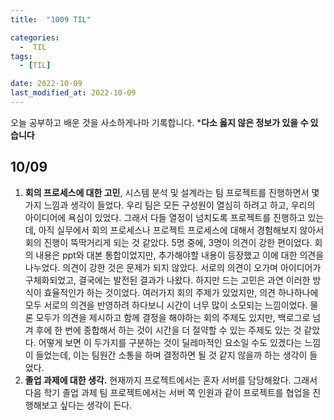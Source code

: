 ```yaml
---
title:  "1009 TIL" 

categories:
  -  TIL
tags:
  - [TIL]

date: 2022-10-09
last_modified_at: 2022-10-09
---
```


오늘 공부하고 배운 것을 사소하게나마 기록합니다. 
***다소 옳지 않은 정보가 있을 수 있습니다**

## 10/09

1. **회의 프로세스에 대한 고민**, 시스템 분석 및 설계라는 팀 프로젝트를 진행하면서 몇 가지 느낌과 생각이 들었다. 우리 팀은 모든 구성원이 열심히 하려고 하고, 우리의 아이디어에 욕심이 있었다. 그래서 다들 열정이 넘치도록 프로젝트를 진행하고 있는데, 아직 실무에서 회의 프로세스나 프로젝트 프로세스에 대해서 경험해보지 않아서 회의 진행이 뚝딱거리게 되는 것 같았다. 5명 중에, 3명이 의견이 강한 편이었다. 회의 내용은 ppt와 대본 통합이었지만, 추가해야할 내용이 등장했고 이에 대한 의견을 나누었다. 의견이 강한 것은 문제가 되지 않았다. 서로의 의견이 오가며 아이디어가 구체화되었고, 결국에는 발전된 결과가 나왔다. 하지만 드는 고민은 과연 이러한 방식이 효율적인가 하는 것이었다. 여러가지 회의 주제가 있었지만, 의견 하나하나에 모두 서로의 의견을 반영하려 하다보니 시간이 너무 많이 소모되는 느낌이었다. 물론 모두가 의견을 제시하고 함께 결정을 해야하는 회의 주제도 있지만, 백로그로 넘겨 후에 한 번에 종합해서 하는 것이 시간을 더 절약할 수 있는 주제도 있는 것 같았다. 어떻게 보면 이 두가지를 구분하는 것이 딜레마적인 요소일 수도 있겠다는 느낌이 들었는데, 이는 팀원간 소통을 하며 결정하면 될 것 같지 않을까 하는 생각이 들었다. 
2. **졸업 과제에 대한 생각.**  현재까지 프로젝트에서는 혼자 서버를 담당해왔다. 그래서 다음 학기 졸업 과제 팀 프로젝트에서는 서버 쪽 인원과 같이 프로젝트를 협업을 진행해보고 싶다는 생각이 든다.